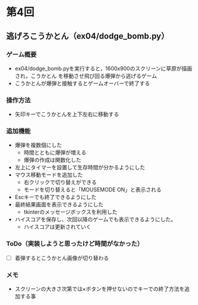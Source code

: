 # 第4回
## 逃げろこうかとん（ex04/dodge_bomb.py）
### ゲーム概要
- ex04/dodge_bomb.pyを実行すると，1600x900のスクリーンに草原が描画され，こうかとん
を移動させ飛び回る爆弾から逃げるゲーム
- こうかとんが爆弾と接触するとゲームオーバーで終了する
### 操作方法
- 矢印キーでこうかとんを上下左右に移動する
### 追加機能
- 爆弾を複数個にした
    - 時間とともに爆弾が増える
    - 爆弾の作成は関数化した
- 左上にタイマーを設置して生存時間が分かるようにした
- マウス移動モードを追加した
    - 右クリックで切り替えができる
    - モードを切り替えると「MOUSEMODE ON」と表示される
- Escキーでも終了できるようにした
- 最終結果画面を表示できるようにした
    - tkinterのメッセージボックスを利用した
- ハイスコアを保存し、次回以降のゲームでも表示できるようにした。
    - ハイスコアは更新されていく
### ToDo（実装しようと思ったけど時間がなかった）
- [ ] 着弾するとこうかとん画像が切り替わる
### メモ
- スクリーンの大きさ次第では×ボタンを押せないのでキーでの終了方法を追加する事
